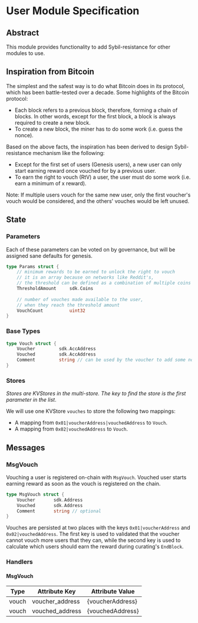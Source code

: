 # User Module Specification

## Abstract

This module provides functionality to add Sybil-resistance for other modules to use.

## Inspiration from Bitcoin

The simplest and the safest way is to do what Bitcoin does in its protocol, which has been battle-tested over a decade. Some highlights of the Bitcoin protocol:

- Each block refers to a previous block, therefore, forming a chain of blocks. In other words, except for the first block, a block is always required to create a new block.
- To create a new block, the miner has to do some work (i.e. guess the nonce).

Based on the above facts, the inspiration has been derived to design Sybil-resistance mechanism like the following:

- Except for the first set of users (Genesis users), a new user can only start earning reward once vouched for by a previous user.
- To earn the right to vouch (RtV) a user, the user must do some work (i.e. earn a minimum of x reward).

Note: If multiple users vouch for the same new user, only the first voucher's vouch would be considered, and the others' vouches would be left unused.

## State

### Parameters

Each of these parameters can be voted on by governance, but will be assigned sane defaults for genesis.

```go
type Params struct {
    // minimum rewards to be earned to unlock the right to vouch
    // it is an array because on networks like Reddit's,
    // the threshold can be defined as a combination of multiple coins
    ThresholdAmount     sdk.Coins
    
    // number of vouches made available to the user,
    // when they reach the threshold amount
    VouchCount          uint32
}
```

### Base Types

```go
type Vouch struct {
    Voucher         sdk.AccAddress
    Vouched         sdk.AccAddress
    Comment         string // can be used by the voucher to add some notes
}
```

### Stores

_Stores are KVStores in the multi-store. The key to find the store is the first parameter in the list_.

We will use one KVStore `vouches` to store the following two mappings:

- A mapping from `0x01|voucherAddress|vouchedAddress` to `Vouch`.
- A mapping from `0x02|vouchedAddress` to `Vouch`.

## Messages

### MsgVouch

Vouching a user is registered on-chain with `MsgVouch`. Vouched user starts earning reward as soon as the vouch is registered on the chain.

```go
type MsgVouch struct {
	Voucher       sdk.Address
	Vouched       sdk.Address
	Comment       string // optional
}
```

Vouches are persisted at two places with the keys `0x01|voucherAddress` and `0x02|vouchedAddress`. The first key is used to validated that the voucher cannot vouch more users that they can, while the second key is used to calculate which users should earn the reward during curating's `EndBlock`.

### Handlers

#### MsgVouch

| Type  | Attribute Key   | Attribute Value  |
| ----- | --------------- | ---------------- |
| vouch | voucher_address | {voucherAddress} |
| vouch | vouched_address | {vouchedAddress} |
